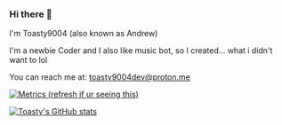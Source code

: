 ### Hi there 👋

I'm Toasty9004 (also known as Andrew)

I'm a newbie Coder and I also like music bot, so I created... what i didn't want to lol

You can reach me at: toasty9004dev@proton.me

[![Metrics (refresh if ur seeing this)](https://metrics.lecoq.io/Toasty9004Dev?template=classic&config.timezone=Asia%2FBangkok)](https://github.com/Toasty9004Dev)

[![Toasty's GitHub stats](https://github-readme-stats.vercel.app/api?username=Toasty9004Dev&show_icons=true&theme=cobalt)](https://github.com/Toasty9004Dev)
